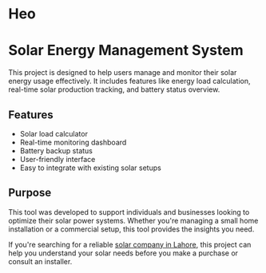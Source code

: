 # Heo
# Solar Energy Management System

This project is designed to help users manage and monitor their solar energy usage effectively. It includes features like energy load calculation, real-time solar production tracking, and battery status overview.

## Features

- Solar load calculator
- Real-time monitoring dashboard
- Battery backup status
- User-friendly interface
- Easy to integrate with existing solar setups

## Purpose

This tool was developed to support individuals and businesses looking to optimize their solar power systems. Whether you're managing a small home installation or a commercial setup, this tool provides the insights you need.

If you're searching for a reliable <a href="[https(https://oespak.com)]">solar company in Lahore</a>, this project can help you understand your solar needs before you make a purchase or consult an installer.


